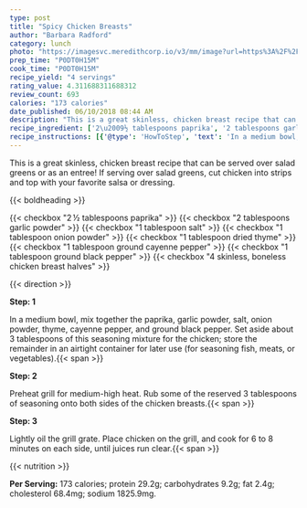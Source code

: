 ```yaml
---
type: post
title: "Spicy Chicken Breasts"
author: "Barbara Radford"
category: lunch
photo: "https://imagesvc.meredithcorp.io/v3/mm/image?url=https%3A%2F%2Fimages.media-allrecipes.com%2Fuserphotos%2F2346973.jpg"
prep_time: "P0DT0H15M"
cook_time: "P0DT0H15M"
recipe_yield: "4 servings"
rating_value: 4.311688311688312
review_count: 693
calories: "173 calories"
date_published: 06/10/2018 08:44 AM
description: "This is a great skinless, chicken breast recipe that can be served over salad greens or as an entree! If serving over salad greens, cut chicken into strips and top with your favorite salsa or dressing."
recipe_ingredient: ['2\u2009½ tablespoons paprika', '2 tablespoons garlic powder', '1 tablespoon salt', '1 tablespoon onion powder', '1 tablespoon dried thyme', '1 tablespoon ground cayenne pepper', '1 tablespoon ground black pepper', '4 skinless, boneless chicken breast halves']
recipe_instructions: [{'@type': 'HowToStep', 'text': 'In a medium bowl, mix together the paprika, garlic powder, salt, onion powder, thyme, cayenne pepper, and ground black pepper. Set aside about 3 tablespoons of this seasoning mixture for the chicken; store the remainder in an airtight container for later use (for seasoning fish, meats, or vegetables).\n'}, {'@type': 'HowToStep', 'text': 'Preheat grill for medium-high heat. Rub some of the reserved 3 tablespoons of seasoning onto both sides of the chicken breasts.\n'}, {'@type': 'HowToStep', 'text': 'Lightly oil the grill grate. Place chicken on the grill, and cook for 6 to 8 minutes on each side, until juices run clear.\n'}]
---
```


This is a great skinless, chicken breast recipe that can be served over salad greens or as an entree! If serving over salad greens, cut chicken into strips and top with your favorite salsa or dressing. 

{{< boldheading >}}

{{< checkbox "2 ½ tablespoons paprika" >}}
{{< checkbox "2 tablespoons garlic powder" >}}
{{< checkbox "1 tablespoon salt" >}}
{{< checkbox "1 tablespoon onion powder" >}}
{{< checkbox "1 tablespoon dried thyme" >}}
{{< checkbox "1 tablespoon ground cayenne pepper" >}}
{{< checkbox "1 tablespoon ground black pepper" >}}
{{< checkbox "4  skinless, boneless chicken breast halves" >}}


{{< direction >}}

**Step: 1**

In a medium bowl, mix together the paprika, garlic powder, salt, onion powder, thyme, cayenne pepper, and ground black pepper. Set aside about 3 tablespoons of this seasoning mixture for the chicken; store the remainder in an airtight container for later use (for seasoning fish, meats, or vegetables).{{< span >}}

**Step: 2**

Preheat grill for medium-high heat. Rub some of the reserved 3 tablespoons of seasoning onto both sides of the chicken breasts.{{< span >}}

**Step: 3**

Lightly oil the grill grate. Place chicken on the grill, and cook for 6 to 8 minutes on each side, until juices run clear.{{< span >}}

{{< nutrition >}}

**Per Serving:** 173 calories; protein 29.2g; carbohydrates 9.2g; fat 2.4g; cholesterol 68.4mg; sodium 1825.9mg.